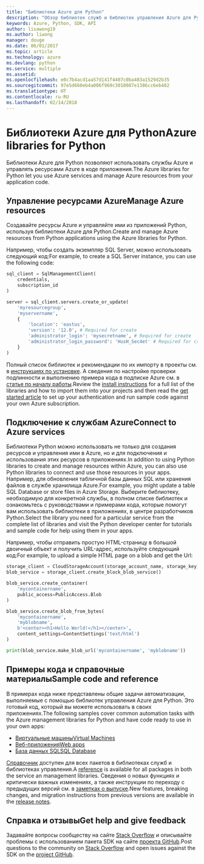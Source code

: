 ```yaml
---
title: "Библиотеки Azure для Python"
description: "Обзор библиотек служб и библиотек управления Azure для Python"
keywords: Azure, Python, SDK, API
author: lisawong19
ms.author: liwong
manager: douge
ms.date: 06/01/2017
ms.topic: article
ms.technology: azure
ms.devlang: python
ms.service: multiple
ms.assetid: 
ms.openlocfilehash: e0c7b4acd1aa57d141f4407c0ba483a1529d2b35
ms.sourcegitcommit: 97e5d660eb4a006f969c3010087e1386cc6eb482
ms.translationtype: HT
ms.contentlocale: ru-RU
ms.lasthandoff: 02/14/2018
---
```

# <a name="azure-libraries-for-python"></a><span data-ttu-id="a168c-104">Библиотеки Azure для Python</span><span class="sxs-lookup"><span data-stu-id="a168c-104">Azure libraries for Python</span></span>

<span data-ttu-id="a168c-105">Библиотеки Azure для Python позволяют использовать службы Azure и управлять ресурсами Azure в коде приложения.</span><span class="sxs-lookup"><span data-stu-id="a168c-105">The Azure libraries for Python let you use Azure services and manage Azure resources from your application code.</span></span> 

## <a name="manage-azure-resources"></a><span data-ttu-id="a168c-106">Управление ресурсами Azure</span><span class="sxs-lookup"><span data-stu-id="a168c-106">Manage Azure resources</span></span>

<span data-ttu-id="a168c-107">Создавайте ресурсы Azure и управляйте ими из приложений Python, используя библиотеки Azure для Python.</span><span class="sxs-lookup"><span data-stu-id="a168c-107">Create and manage Azure resources from Python applications using the Azure libraries for Python.</span></span>

<span data-ttu-id="a168c-108">Например, чтобы создать экземпляр SQL Server, можно использовать следующий код:</span><span class="sxs-lookup"><span data-stu-id="a168c-108">For example, to create a SQL Server instance, you can use the following code:</span></span>

```python
sql_client = SqlManagementClient(
    credentials,
    subscription_id
)

server = sql_client.servers.create_or_update(
    'myresourcegroup',
    'myservername',
    {
        'location': 'eastus',
        'version': '12.0', # Required for create
        'administrator_login': 'mysecretname', # Required for create
        'administrator_login_password': 'HusH_Sec4et' # Required for create
    }
)
```

<span data-ttu-id="a168c-109">Полный список библиотек и рекомендации по их импорту в проекты см. в [инструкциях по установке](/azure/python-how-to-install). А сведения по настройке проверки подлинности и выполнению примера кода в подписке Azure см. в [статье по началу работы](python-sdk-azure-get-started.yml).</span><span class="sxs-lookup"><span data-stu-id="a168c-109">Review the [install instructions](/azure/python-how-to-install) for a full list of the libraries and how to import them into your projects and then read the [get started article](python-sdk-azure-get-started.yml) to set up your authentication and run sample code against your own Azure subscription.</span></span>

## <a name="connect-to-azure-services"></a><span data-ttu-id="a168c-110">Подключение к службам Azure</span><span class="sxs-lookup"><span data-stu-id="a168c-110">Connect to Azure services</span></span>

<span data-ttu-id="a168c-111">Библиотеки Python можно использовать не только для создания ресурсов и управления ими в Azure, но и для подключения и использования этих ресурсов в приложениях.</span><span class="sxs-lookup"><span data-stu-id="a168c-111">In addition to using Python libraries to create and manage resources within Azure, you can also use Python libraries to connect and use those resources in your apps.</span></span> <span data-ttu-id="a168c-112">Например, для обновления табличной базы данных SQL или хранения файлов в службе хранилища Azure.</span><span class="sxs-lookup"><span data-stu-id="a168c-112">For example, you might update a table SQL Database or store files in Azure Storage.</span></span> <span data-ttu-id="a168c-113">Выберите библиотеку, необходимую для конкретной службы, в полном списке библиотек и ознакомьтесь с руководствами и примерами кода, которые помогут вам использовать библиотеки в приложениях, в центре разработчиков Python.</span><span class="sxs-lookup"><span data-stu-id="a168c-113">Select the library you need for a particular service from the complete list of libraries and visit the Python developer center for tutorials and sample code for help using them in your apps.</span></span>

<span data-ttu-id="a168c-114">Например, чтобы отправить простую HTML-страницу в большой двоичный объект и получить URL-адрес, используйте следующий код:</span><span class="sxs-lookup"><span data-stu-id="a168c-114">For example, to upload a simple HTML page on a blob and get the Url:</span></span>

```python
storage_client = CloudStorageAccount(storage_account_name, storage_key)
blob_service = storage_client.create_block_blob_service()

blob_service.create_container(
    'mycontainername',
    public_access=PublicAccess.Blob
)

blob_service.create_blob_from_bytes(
    'mycontainername',
    'myblobname',
    b'<center><h1>Hello World!</h1></center>',
    content_settings=ContentSettings('text/html')
)

print(blob_service.make_blob_url('mycontainername', 'myblobname'))
```

## <a name="sample-code-and-reference"></a><span data-ttu-id="a168c-115">Примеры кода и справочные материалы</span><span class="sxs-lookup"><span data-stu-id="a168c-115">Sample code and reference</span></span>
<span data-ttu-id="a168c-116">В примерах кода ниже представлены общие задачи автоматизации, выполняемые с помощью библиотек управления Azure для Python. Это готовый код, который вы можете использовать в своих приложениях.</span><span class="sxs-lookup"><span data-stu-id="a168c-116">The following samples cover common automation tasks with the Azure management libraries for Python and have code ready to use in your own apps:</span></span>
- [<span data-ttu-id="a168c-117">Виртуальные машины</span><span class="sxs-lookup"><span data-stu-id="a168c-117">Virtual Machines</span></span>](python-sdk-azure-virtual-machine-samples.md)
- [<span data-ttu-id="a168c-118">Веб-приложения</span><span class="sxs-lookup"><span data-stu-id="a168c-118">Web apps</span></span>](python-sdk-azure-web-apps-samples.md)
- [<span data-ttu-id="a168c-119">База данных SQL</span><span class="sxs-lookup"><span data-stu-id="a168c-119">SQL Database</span></span>](python-sdk-azure-sql-database-samples.md)

<span data-ttu-id="a168c-120">[Справочник](/python/api/overview/azure) доступен для всех пакетов в библиотеках служб и библиотеках управления.</span><span class="sxs-lookup"><span data-stu-id="a168c-120">A [reference](/python/api/overview/azure) is available for all packages in both the service an management libraries.</span></span> <span data-ttu-id="a168c-121">Сведения о новых функциях и критически важных изменениях, а также инструкции по переходу с предыдущих версий см. в [заметках о выпуске](python-sdk-azure-release-notes.md).</span><span class="sxs-lookup"><span data-stu-id="a168c-121">New features, breaking changes, and migration instructions from previous versions are available in the [release notes](python-sdk-azure-release-notes.md).</span></span> 

## <a name="get-help-and-give-feedback"></a><span data-ttu-id="a168c-122">Справка и отзывы</span><span class="sxs-lookup"><span data-stu-id="a168c-122">Get help and give feedback</span></span>

<span data-ttu-id="a168c-123">Задавайте вопросы сообществу на сайте [Stack Overflow](http://stackoverflow.com/questions/tagged/azure-sdk-python) и описывайте проблемы с использованием пакета SDK на сайте [проекта GitHub](https://github.com/Azure/azure-sdk-for-python).</span><span class="sxs-lookup"><span data-stu-id="a168c-123">Post questions to the community on [Stack Overflow](http://stackoverflow.com/questions/tagged/azure-sdk-python) and open issues against the SDK on the [project GitHub](https://github.com/Azure/azure-sdk-for-python).</span></span>

